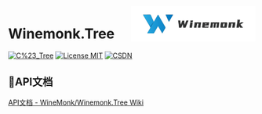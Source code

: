 <img align="right" height="72px" src="https://raw.githubusercontent.com/WineMonk/images/master/blog/post/202407251043371.png">

# Winemonk.Tree

[![C%23_Tree](https://img.shields.io/badge/C%23-Tree-orange.svg)](https://github.com/WineMonk/Winemonk.Tree) [![License MIT](https://img.shields.io/badge/license-MIT-blue.svg)](https://github.com/WineMonk/Winemonk.Tree/blob/master/LICENSE) [![CSDN](https://img.shields.io/badge/CSDN-Winemonk-brightgreen.svg)](https://blog.csdn.net/szy13323042191)

## 📖API文档

[API文档 - WineMonk/Winemonk.Tree Wiki](https://github.com/WineMonk/Winemonk.Tree/wiki)

